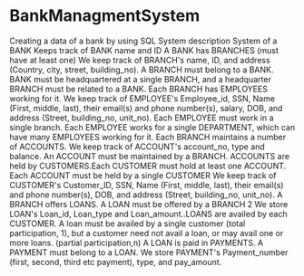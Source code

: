 # BankManagmentSystem
Creating a data of a bank by using SQL
System description System of a BANK Keeps track of BANK name and ID A BANK has BRANCHES (must have at least one) We keep track of BRANCH's name, ID, and address (Country, city, street, building_no). A BRANCH must belong to a BANK. BANK must be headquartered at a single BRANCH, and a headquarter BRANCH must be related to a BANK. Each BRANCH has EMPLOYEES working for it. We keep track of EMPLOYEE's Employee_id, SSN, Name (First, middle, last), their email(s) and phone number(s), salary, DOB, and address (Street, building_no, unit_no). Each EMPLOYEE must work in a single branch. Each EMPLOYEE works for a single DEPARTMENT, which can have many EMPLOYEES working for it. Each BRANCH maintains a number of ACCOUNTS. We keep track of ACCOUNT's account_no, type and balance. An ACCOUNT must be maintained by a BRANCH. ACCOUNTS are held by CUSTOMERS.Each CUSTOMER must hold at least one ACCOUNT. Each ACCOUNT must be held by a single CUSTOMER We keep track of CUSTOMER's Customer_ID, SSN, Name (First, middle, last), their email(s) and phone number(s), DOB, and address (Street, building_no, unit_no). A BRANCH offers LOANS. A LOAN must be offered by a BRANCH 2
We store LOAN's Loan_id, Loan_type and Loan_amount..LOANS are availed by each CUSTOMER. A loan must be availed by a single customer (total participation, 1), but a customer need not avail a loan, or may avail one or more loans. (partial participation,n) A LOAN is paid in PAYMENTS. A PAYMENT must belong to a LOAN. We store PAYMENT's Payment_number (first, second, third etc payment), type, and pay_amount.
